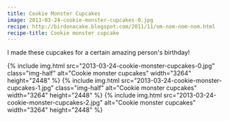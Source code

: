```yaml
---
title: Cookie Monster Cupcakes
image: 2013-03-24-cookie-monster-cupcakes-0.jpg
recipe: http://birdonacake.blogspot.com/2011/11/om-nom-nom-nom.html
recipe-title: Cookie monster cupcake
---
```


I made these cupcakes for a certain amazing person's birthday!

<div class="photos">
{% include img.html src="2013-03-24-cookie-monster-cupcakes-0.jpg" class="img-half" alt="Cookie monster cupcakes" width="3264" height="2448" %}
{% include img.html src="2013-03-24-cookie-monster-cupcakes-1.jpg" class="img-half" alt="Cookie monster cupcakes" width="3264" height="2448" %}
{% include img.html src="2013-03-24-cookie-monster-cupcakes-2.jpg" alt="Cookie monster cupcakes" width="3264" height="2448" %}
</div>
